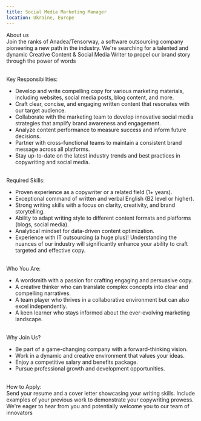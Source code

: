 ```yaml
---
title: Social Media Marketing Manager
location: Ukraine, Europe
---
```

About us\
Join the ranks of Anadea/Tensorway, a software outsourcing company pioneering a new path in the industry. We're searching for a talented and dynamic Creative Content & Social Media Writer to propel our brand story through the power of words

 \
Key Responsibilities:

* Develop and write compelling copy for various marketing materials, including websites, social media posts, blog content, and more. 
* Craft clear, concise, and engaging written content that resonates with our target audience. 
* Collaborate with the marketing team to develop innovative social media strategies that amplify brand awareness and engagement.
* Analyze content performance to measure success and inform future decisions.
* Partner with cross-functional teams to maintain a consistent brand message across all platforms.
* Stay up-to-date on the latest industry trends and best practices in copywriting and social media.

\
Required Skills:

* Proven experience as a copywriter or a related field (1+ years).
* Exceptional command of written and verbal English (B2 level or higher).
* Strong writing skills with a focus on clarity, creativity, and brand storytelling.
* Ability to adapt writing style to different content formats and platforms (blogs, social media).
* Analytical mindset for data-driven content optimization.
* Experience with IT outsourcing (a huge plus)! Understanding the nuances of our industry will significantly enhance your ability to craft targeted and effective copy.

\
Who You Are:

* A wordsmith with a passion for crafting engaging and persuasive copy.
* A creative thinker who can translate complex concepts into clear and compelling narratives.
* A team player who thrives in a collaborative environment but can also excel independently.
* A keen learner who stays informed about the ever-evolving marketing landscape.

\
Why Join Us?

* Be part of a game-changing company with a forward-thinking vision.
* Work in a dynamic and creative environment that values your ideas.
* Enjoy a competitive salary and benefits package.
* Pursue professional growth and development opportunities.

\
How to Apply:\
Send your resume and a cover letter showcasing your writing skills. Include examples of your previous work to demonstrate your copywriting prowess.\
We're eager to hear from you and potentially welcome you to our team of innovators